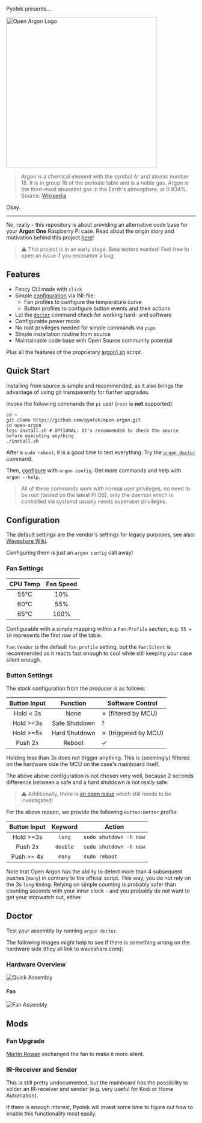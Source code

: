 Pyotek presents...

<img src="https://github.com/pyotek/open-argon/raw/master/.github/open-argon.gif" alt="Open Argon Logo" width="400" height="400">

> Argon is a chemical element with the symbol Ar and atomic number 18. It is in group 18 of the periodic table and is a noble gas. Argon is the third-most abundant gas in the Earth's atmosphere, at 0.934%. Source: [Wikipedia](https://en.wikipedia.org/wiki/Argon)

Okay. 

---

No, really - this repository is about providing an alternative code base for your **Argon One** Raspberry Pi case.
Read about the origin story and motivation behind this project [here](https://pyotek.dev/p/open-argon/)!

> :warning: This project is in an early stage. Beta testers wanted! Feel free to open an issue if you encounter a bug.

## Features

- Fancy CLI made with `click`
- Simple [configuration](#configuration) via INI-file:
    - Fan profiles to configure the temperature curve
    - Button profiles to configure button events and their actions
- Let the [`doctor`](#doctor) command check for working hard- and software
- Configurable power mode
- No root privileges needed for simple commands via `pipx`
- Simple installation routine from source
- Maintainable code base with Open Source community potential

Plus all the features of the proprietary [argon1.sh](https://download.argon40.com/argon1.sh) script.

## Quick Start

Installing from source is simple and recommended, as it also brings the advantage of using git transparently for further upgrades.

Invoke the following commands the `pi` user (`root` is **not** supported):

```shell script
cd ~
git clone https://github.com/pyotek/open-argon.git
cd open-argon
less install.sh # OPTIONAL: It's recommended to check the source before executing anything
./install.sh
```

After a `sudo reboot`, it is a good time to test everything: Try the [`argon doctor`](#doctor) command.

Then, [configure](#settings) with `argon config`.
Get more commands and help with `argon --help`.

> All of these commands work with normal user privileges, no need to be root (tested on the latest Pi OS), only the daemon which is controlled via systemd usually needs superuser privileges.

## Configuration

The default settings are the vendor's settings for legacy purposes, see also: [Waveshare Wiki](https://www.waveshare.com/wiki/PI4-CASE-ARGON-ONE).

Configuring them is just an `argon config` call away!

### Fan Settings

| CPU Temp | Fan Speed |
| :------: | :-------: |
| 55°C     | 10%       |
| 60°C     | 55%       |
| 65°C     | 100%      |

Configurable with a simple mapping within a `Fan:Profile` section, e.g. `55 = 10` represents the first row of the table.

`Fan:Vendor` is the default `fan_profile` setting, but the `Fan:Silent` is recommended as it reacts fast enough to cool while still keeping your case silent enough.

### Button Settings

The stock configuration from the producer is as follows:

| Button Input | Function        | Software Control
| :----------: | :-------------: | ----------------
| Hold < 3s    | None            | ✗ (filtered by MCU)
| Hold >=3s    | Safe Shutdown   | ? 
| Hold >=5s    | Hard Shutdown   | ✗ (triggered by MCU)
| Push 2x      | Reboot          | ✓

Holding less than 3s does not trigger anything. This is (seemingly) filtered on the hardware side the MCU on the case's mainboard itself.

The above above configuration is not chosen very well, 
because 2 seconds difference between a safe and a hard shutdown is not really safe.

> :warning: Additionally, there is [an open issue](https://github.com/pyotek/open-argon/issues/1) which still needs to be investigated!

For the above reason, we provide the following `Button:Better` profile:

| Button Input | Keyword         | Action 
| :----------: | :-------------: | ----------------
| Hold >=3s    | `long`          | `sudo shutdown -h now`
| Push 2x      | `double`        | `sudo shutdown -h now`
| Push >= 4x   | `many`          | `sudo reboot`

Note that Open Argon has the ability to detect more than 4 subsequent pushes (`many`) in contrary to the official script.
This way, you do not rely on the 3s `long` timing. Relying on simple counting is probably safer than counting seconds with your inner clock - and you probably do not want to get your stopwatch out, either.

## Doctor

Test your assembly by running `argon doctor`.

The following images might help to see if there is something wrong on the hardware side (they all link to waveshare.com):

### Hardware Overview

![Quick Assembly](https://www.waveshare.com/img/devkit/accessories/PI4-CASE-ARGON-ONE/PI4-CASE-ARGON-ONE-13_800.jpg)

#### Fan

![Fan Assembly](https://www.waveshare.com/img/devkit/accessories/PI4-CASE-ARGON-ONE/PI4-CASE-ARGON-ONE-9_800.jpg)

## Mods 

### Fan Upgrade

[Martin Rowan](https://www.martinrowan.co.uk/2019/12/argon-one-pi-4#noise) exchanged the fan to make it more silent.

### IR-Receiver and Sender

This is still pretty undocumented, but the mainboard has the possibility to solder an IR-receiver and sender (e.g. very useful for Kodi or Home Automation).

If there is enough interest, Pyotek will invest some time to figure out how to enable this functionality most easily.